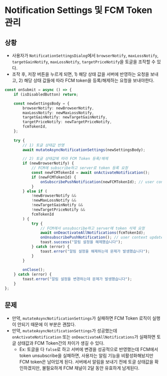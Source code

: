 # Notification Settings 및 FCM Token 관리

## 상황
- 사용자가 `NotificationSettingsDialog`에서 `browserNotify`, `maxLossNotify`, `targetGainNotify`, `maxLossNotify`, `targetPriceNotify`을 토글을 조작할 수 있다.
- 조작 후, 저장 버튼을 누르게 되면, 1) 해당 상태 값을 서버에 반영하는 요청을 보내고, 2) 해당 상태 값들에 따라 FCM token을 등록/해제하는 요청을 보내야한다.
```ts
const onSubmit = async () => {
	if (isDisabledButton) return;

	const newSettingsBody = {
		browserNotify: newBrowserNotify,
		maxLossNotify: newMaxLossNotify,
		targetGainNotify: newTargetGainNotify,
		targetPriceNotify: newTargetPriceNotify,
		fcmTokenId,
	};
	
	try {
		// 1) 토글 상태값 반영
		await mutateAsyncNotificationSettings(newSettingsBody);

		// 2) 토글 상태값에 따라 FCM Token 등록/해제
		if (newBrowserNotify) {
			// FCM에 subscribe하고 server로 token 등록 요청
			const newFCMTokenId = await onActivateNotification();
			if (newFCMTokenId) {
				onSubscribePushNotification(newFCMTokenId); // user context update
			}
		} else if (
			!newBrowserNotify &&
			!newMaxLossNotify &&
			!newTargetGainNotify &&
			!newTargetPriceNotify &&
			fcmTokenId
		) {
			try {
				// FCM에서 unsubscribe하고 server에 token 삭제 요청
				await onDeactivateAllNotifications(fcmTokenId);
				onUnsubscribePushNotification(); // user context update
				toast.success("알림 설정을 해제했습니다");
			} catch (error) {
				toast.error("알림 설정을 해제하는데 문제가 발생했습니다");
			}
		}
		
		onClose();
	} catch (error) {
		toast.error("알림 설정을 변경하는데 문제가 발생했습니다");
	}
};
```

## 문제
- 만약, `mutateAsyncNotificationSettings`가 실패하면 FCM Token 로직이 실행이 안되기 때문에 이 부분은 괜찮다.
- 만약, `mutateAsyncNotificationSettings`가 성공했는데 `onActivateNotification` 또는 `onDeactivateAllNotifications`가 실패하면 토글 상태값과 FCM Token간의 차이가 생길 수 있다.
	- Ex: 토글을 다 `false`로 하고 서버에 변경을 성공적으로 반영했는데 FCM에서 token unsubscribe을 실패하면, 사용자는 알림 기능을 비활성화해놨지만 FCM token은 남아있게 된다. 서버에서 알림을 보내기 전에 토글 상태값을 확인하겠지만, 불필요하게 FCM 채널이 2달 동안 유효하게 남게된다.




